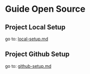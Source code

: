 # Guide Open Source

[1]: /local-setup.md
[2]: /github-setup.md

## Project Local Setup

go to: [local-setup.md][1]

## Project Github Setup

go to: [github-setup.md][2]